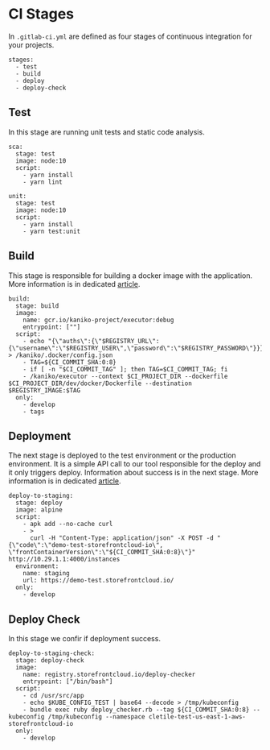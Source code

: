 # CI Stages

In `.gitlab-ci.yml` are defined as four stages of continuous integration for your projects.

```
stages:
  - test
  - build
  - deploy
  - deploy-check
```

## Test

In this stage are running unit tests and static code analysis.

```
sca:
  stage: test
  image: node:10
  script:
    - yarn install
    - yarn lint

unit:
  stage: test
  image: node:10
  script:
    - yarn install
    - yarn test:unit
```

## Build

This stage is responsible for building a docker image with the application. More information is in dedicated [article](build-docker-image.html).

```
build:
  stage: build
  image:
    name: gcr.io/kaniko-project/executor:debug
    entrypoint: [""]
  script:
    - echo "{\"auths\":{\"$REGISTRY_URL\":{\"username\":\"$REGISTRY_USER\",\"password\":\"$REGISTRY_PASSWORD\"}}}" > /kaniko/.docker/config.json
    - TAG=${CI_COMMIT_SHA:0:8}
    - if [ -n "$CI_COMMIT_TAG" ]; then TAG=$CI_COMMIT_TAG; fi
    - /kaniko/executor --context $CI_PROJECT_DIR --dockerfile $CI_PROJECT_DIR/dev/docker/Dockerfile --destination $REGISTRY_IMAGE:$TAG
  only:
    - develop
    - tags
```

## Deployment

The next stage is deployed to the test environment or the production environment. It is a simple API call to our tool responsible for the deploy and it only triggers deploy. Information about success is in the next stage. More information is in dedicated [article](deployment.html).

```
deploy-to-staging:
  stage: deploy
  image: alpine
  script:
    - apk add --no-cache curl
    - >
      curl -H "Content-Type: application/json" -X POST -d "{\"code\":\"demo-test-storefrontcloud-io\", \"frontContainerVersion\":\"${CI_COMMIT_SHA:0:8}\"}" http://10.29.1.1:4000/instances
  environment:
    name: staging
    url: https://demo-test.storefrontcloud.io/
  only:
    - develop
```

## Deploy Check

In this stage we confir if deployment success.
```
deploy-to-staging-check:
  stage: deploy-check
  image:
    name: registry.storefrontcloud.io/deploy-checker
    entrypoint: ["/bin/bash"]
  script:
    - cd /usr/src/app
    - echo $KUBE_CONFIG_TEST | base64 --decode > /tmp/kubeconfig
    - bundle exec ruby deploy_checker.rb --tag ${CI_COMMIT_SHA:0:8} --kubeconfig /tmp/kubeconfig --namespace cletile-test-us-east-1-aws-storefrontcloud-io
  only:
    - develop

```